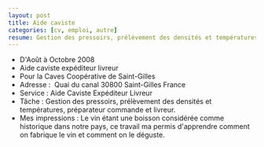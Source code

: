 ```yaml
---
layout: post
title: Aide caviste
categories: [cv, emploi, autre]
resume: Gestion des pressoirs, prélèvement des densités et températures, préparateur commandes et livreur.
---
```

* D'Août à Octobre 2008
* Aide caviste expéditeur livreur
* Pour la Caves Coopérative de Saint-Gilles
* Adresse : ­ Quai du canal­ 30800­ Saint-Gilles­ France
* Service : Aide Caviste­ Expéditeur­ Livreur­
* Tâche : Gestion des pressoirs, prélèvement des densités et températures, préparateur commande et livreur.
* Mes impressions : Le vin étant une boisson considérée comme historique dans notre pays, ce travail ma permis d'apprendre comment on fabrique le vin et comment on le déguste.